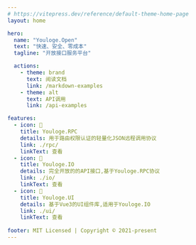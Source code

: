```yaml
---
# https://vitepress.dev/reference/default-theme-home-page
layout: home

hero:
  name: "Youloge.Open"
  text: "快速、安全、零成本"
  tagline: "开放接口服务平台"

  actions:
    - theme: brand
      text: 阅读文档
      link: /markdown-examples
    - theme: alt
      text: API调用
      link: /api-examples

features:
  - icon: 🚀
    title: Youloge.RPC
    details: 用于路由权限认证的轻量化JSON远程调用协议
    link: ./rpc/
    linkText: 查看
  - icon: 🚀
    title: Youloge.IO
    details: 完全开放的的API接口,基于Youloge.RPC协议
    link: ./io/
    linkText: 查看
  - icon: 🚀
    title: Youloge.UI
    details: 基于Vue3的UI组件库,适用于Youloge.IO
    link: ./ui/
    linkText: 查看
    
footer: MIT Licensed | Copyright © 2021-present
---
```


